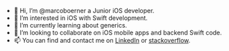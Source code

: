 - 👋 Hi, I’m @marcoboerner a Junior iOS developer.
- 👀 I’m interested in iOS with Swift development.
- 🌱 I’m currently learning about generics.
- 💞️ I’m looking to collaborate on iOS mobile apps and backend Swift code.
- 📫 You can find and contact me on [LinkedIn](https://www.linkedin.com/in/marcoboerner/) or [stackoverflow](https://stackoverflow.com/users/12764795/marco-boerner?tab=profile).

<!---
marcoboerner/marcoboerner is a ✨ special ✨ repository because its `README.md` (this file) appears on your GitHub profile.
You can click the Preview link to take a look at your changes.
--->

